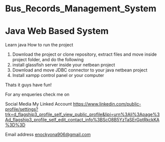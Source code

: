 # Bus_Records_Management_System
# Java Web Based System

Learn java
How to run the project
1. Download the project or clone repository, extract files and move inside project folder, and do the following
2. install glassfish server inside your netbean project
3. Download and move JDBC connector to your java netbean project
4. Install xampp control panel or your computer

Thats it guys have fun!

 For any enqueries check me on
 
Social Media
My Linked Account https://www.linkedin.com/public-profile/settings?trk=d_flagship3_profile_self_view_public_profile&lipi=urn%3Ali%3Apage%3Ad_flagship3_profile_self_edit_contact_info%3BScO8B5YzTaSErGptRkckKA%3D%3D

Email address enockyona906@gmail.com
